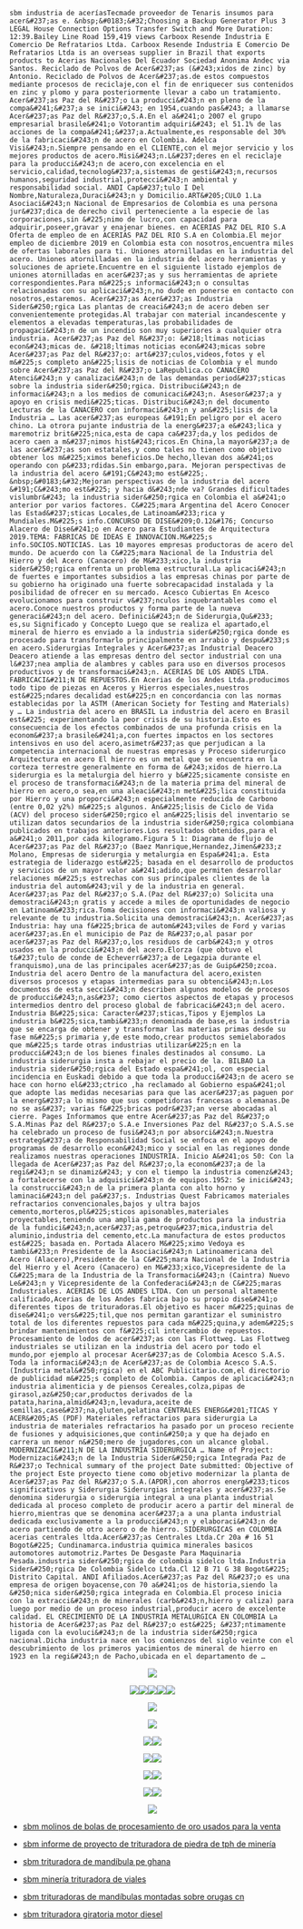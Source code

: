 
```
sbm industria de aceríasTecmade proveedor de Tenaris insumos para acer&#237;as e. &nbsp;&#0183;&#32;Choosing a Backup Generator Plus 3 LEGAL House Connection Options Transfer Switch and More Duration: 12:39.Bailey Line Road 159,419 views Carboox Resende Industria E Comercio De Refratarios Ltda. Carboox Resende Industria E Comercio De Refratarios Ltda is an overseas supplier in Brazil that exports products to Acerias Nacionales Del Ecuador Sociedad Anonima Andec via Santos. Reciclado de Polvos de Acer&#237;as (&#243;xidos de zinc) by Antonio. Reciclado de Polvos de Acer&#237;as.de estos compuestos mediante procesos de reciclaje,con el fin de enriquecer sus contenidos en zinc y plomo y para posteriormente llevar a cabo un tratamiento. Acer&#237;as Paz del R&#237;o La producci&#243;n en pleno de la compa&#241;&#237;a se inici&#243; en 1954,cuando pas&#243; a llamarse Acer&#237;as Paz del R&#237;o,S.A.En el a&#241;o 2007 el grupo empresarial brasile&#241;o Votorantim adquiri&#243; el 51.1% de las acciones de la compa&#241;&#237;a.Actualmente,es responsable del 30% de la fabricaci&#243;n de acero en Colombia. Adelca Visi&#243;n.Siempre pensando en el CLIENTE,con el mejor servicio y los mejores productos de acero.Misi&#243;n.L&#237;deres en el reciclaje para la producci&#243;n de acero,con excelencia en el servicio,calidad,tecnolog&#237;a,sistemas de gesti&#243;n,recursos humanos,seguridad industrial,protecci&#243;n ambiental y responsabilidad social. ANDI Cap&#237;tulo I Del Nombre,Naturaleza,Duraci&#243;n y Domicilio.ART&#205;CULO 1.La Asociaci&#243;n Nacional de Empresarios de Colombia es una persona jur&#237;dica de derecho civil perteneciente a la especie de las corporaciones,sin &#225;nimo de lucro,con capacidad para adquirir,poseer,gravar y enajenar bienes. en ACERIAS PAZ DEL RIO S.A Oferta de empleo de en ACERIAS PAZ DEL RIO S.A en Colombia.El mejor empleo de diciembre 2019 en Colombia esta con nosotros,encuentra miles de ofertas laborales para ti. Uniones atornilladas en la industria del acero. Uniones atornilladas en la industria del acero herramientas y soluciones de apriete.Encuentre en el siguiente listado ejemplos de uniones atornilladas en acer&#237;as y sus herramientas de apriete correspondientes.Para m&#225;s informaci&#243;n o consultas relacionadas con su aplicaci&#243;n,no dude en ponerse en contacto con nosotros,estaremos. Acer&#237;as Acer&#237;as Industria Sider&#250;rgica Las plantas de creaci&#243;n de acero deben ser convenientemente protegidas.Al trabajar con material incandescente y elementos a elevadas temperaturas,las probabilidades de propagaci&#243;n de un incendio son muy superiores a cualquier otra industria. Acer&#237;as Paz del R&#237;o: &#218;ltimas noticias econ&#243;micas de. &#218;ltimas noticias econ&#243;micas sobre Acer&#237;as Paz del R&#237;o: art&#237;culos,videos,fotos y el m&#225;s completo an&#225;lisis de noticias de Colombia y el mundo sobre Acer&#237;as Paz del R&#237;o LaRepublica.co CANACERO Atenci&#243;n y canalizaci&#243;n de las demandas period&#237;sticas sobre la industria sider&#250;rgica. Distribuci&#243;n de informaci&#243;n a los medios de comunicaci&#243;n. Asesor&#237;a y apoyo en crisis medi&#225;ticas. Distribuci&#243;n del documento Lecturas de la CANACERO con informaci&#243;n y an&#225;lisis de la Industria … Las acer&#237;as europeas &#191;En peligro por el acero chino. La otrora pujante industria de la energ&#237;a e&#243;lica y maremotriz brit&#225;nica,esta de capa ca&#237;da,y los pedidos de acero caen a m&#237;nimos hist&#243;ricos.En China,la mayor&#237;a de las acer&#237;as son estatales,y como tales no tienen como objetivo obtener los m&#225;ximos beneficios.De hecho,llevan dos a&#241;os operando con p&#233;rdidas.Sin embargo,para. Mejoran perspectivas de la industria del acero &#191;C&#243;mo est&#225;. &nbsp;&#0183;&#32;Mejoran perspectivas de la industria del acero &#191;C&#243;mo est&#225; y hacia d&#243;nde va? Grandes dificultades vislumbr&#243; la industria sider&#250;rgica en Colombia el a&#241;o anterior por varios factores. C&#225;mara Argentina del Acero Conocer las Estad&#237;sticas Locales,de Latinoam&#233;rica y Mundiales.M&#225;s info.CONCURSO DE DISE&#209;O.12&#176; Concurso Alacero de Dise&#241;o en Acero para Estudiantes de Arquitectura 2019.TEMA: FABRICAS DE IDEAS E INNOVACION.M&#225;s info.SOCIOS.NOTICIAS. Las 10 mayores empresas productoras de acero del mundo. De acuerdo con la C&#225;mara Nacional de la Industria del Hierro y del Acero (Canacero) de M&#233;xico,la industria sider&#250;rgica enfrenta un problema estructural.La aplicaci&#243;n de fuertes e importantes subsidios a las empresas chinas por parte de su gobierno ha originado una fuerte sobrecapacidad instalada y la posibilidad de ofrecer en su mercado. Acesco Cubiertas En Acesco evolucionamos para construir v&#237;nculos inquebrantables como el acero.Conoce nuestros productos y forma parte de la nueva generaci&#243;n del acero. Definici&#243;n de Siderurgia,Qu&#233; es,su Significado y Concepto Luego que se realiza el apartado,el mineral de hierro es enviado a la industria sider&#250;rgica donde es procesado para transformarlo principalmente en arrabio y despu&#233;s en acero.Siderurgias Integrales y Acer&#237;as Industrial Deacero Deacero atiende a las empresas dentro del sector industrial con una l&#237;nea amplia de alambres y cables para uso en diversos procesos productivos y de transformaci&#243;n. ACERIAS DE LOS ANDES LTDA. FABRICACI&#211;N DE REPUESTOS.En Acerias de los Andes Ltda.producimos todo tipo de piezas en Aceros y Hierros especiales,nuestros est&#225;ndares decalidad est&#225;n en concordancia con las normas establecidas por la ASTM (American Society for Testing and Materials) y … La industria del acero en BRASIL La industria del acero en Brasil est&#225; experimentando la peor crisis de su historia.Esto es consecuencia de los efectos combinados de una profunda crisis en la econom&#237;a brasile&#241;a,con fuertes impactos en los sectores intensivos en uso del acero,asimetr&#237;as que perjudican a la competencia internacional de nuestras empresas y Proceso siderurgico Arquitectura en acero El hierro es un metal que se encuentra en la corteza terrestre generalmente en forma de &#243;xidos de hierro.La siderurgia es la metalurgia del hierro y b&#225;sicamente consiste en el proceso de transformaci&#243;n de la materia prima del mineral de hierro en acero,o sea,en una aleaci&#243;n met&#225;lica constituida por Hierro y una proporci&#243;n especialmente reducida de Carbono (entre 0,02 y2%) m&#225;s algunos. An&#225;lisis de Ciclo de Vida (ACV) del proceso sider&#250;rgico el an&#225;lisis del inventario se utilizan datos secundarios de la industria sider&#250;rgica colombiana publicados en trabajos anteriores.Los resultados obtenidos,para el a&#241;o 2011,por cada kilogramo.Figura 5 1: Diagrama de flujo de Acer&#237;as Paz del R&#237;o (Baez Manrique,Hernandez,Jimen&#233;z Molano, Empresas de siderurgia y metalurgia en Espa&#241;a. Esta estrategia de liderazgo est&#225; basada en el desarrollo de productos y servicios de un mayor valor a&#241;adido,que permiten desarrollar relaciones m&#225;s estrechas con sus principales clientes de la industria del autom&#243;vil y de la industria en general. Acer&#237;as Paz del R&#237;o S.A.(Paz del R&#237;o) Solicita una demostraci&#243;n gratis y accede a miles de oportunidades de negocio en Latinoam&#233;rica.Toma decisiones con informaci&#243;n valiosa y relevante de tu industria.Solicita una demostraci&#243;n. Acer&#237;as Industria: hay una f&#225;brica de autom&#243;viles de Ford y varias acer&#237;as.En el municipio de Paz de R&#237;o,al pasar por acer&#237;as Paz del R&#237;o,los residuos de carb&#243;n y otros usados en la producci&#243;n del acero.Elorza (que obtuvo el t&#237;tulo de conde de Echeverr&#237;a de Legazpia durante el franquismo),una de las principales acer&#237;as de Guip&#250;zcoa. Industria del acero Dentro de la manufactura del acero,existen diversos procesos y etapas intermedias para su obtenci&#243;n.Los documentos de esta secci&#243;n describen algunos modelos de procesos de producci&#243;n,as&#237; como ciertos aspectos de etapas y procesos intermedios dentro del proceso global de fabricaci&#243;n del acero. Industria B&#225;sica: Caracter&#237;sticas,Tipos y Ejemplos La industria b&#225;sica,tambi&#233;n denominada de base,es la industria que se encarga de obtener y transformar las materias primas desde su fase m&#225;s primaria y,de este modo,crear productos semielaborados que m&#225;s tarde otras industrias utilizar&#225;n en la producci&#243;n de los bienes finales destinados al consumo. La industria siderurgia insta a rebajar el precio de la. BILBAO La industria sider&#250;rgica del Estado espa&#241;ol, con especial incidencia en Euskadi debido a que toda la producci&#243;n de acero se hace con horno el&#233;ctrico ,ha reclamado al Gobierno espa&#241;ol que adopte las medidas necesarias para que las acer&#237;as paguen por la energ&#237;a lo mismo que sus competidoras francesas o alemanas.De no se as&#237; varias f&#225;bricas podr&#237;an verse abocadas al cierre. Pages Informamos que entre Acer&#237;as Paz del R&#237;o S.A.Minas Paz del R&#237;o S.A.e Inversiones Paz del R&#237;o S.A.S.se ha celebrado un proceso de fusi&#243;n por absorci&#243;n.Nuestra estrateg&#237;a de Responsabilidad Social se enfoca en el apoyo de programas de desarrollo econ&#243;mico y social en las regiones donde realizamos nuestras operaciones INDUSTRIA. Inicio A&#241;os 50: Con la llegada de Acer&#237;as Paz del R&#237;o,la econom&#237;a de la regi&#243;n se dinamiz&#243; y con el tiempo la industria comenz&#243; a fortalecerse con la adquisici&#243;n de equipos.1952: Se inici&#243; la construcci&#243;n de la primera planta con alto horno y laminaci&#243;n del pa&#237;s. Industrias Quest Fabricamos materiales refractarios convencionales,bajos y ultra bajos cemento,morteros,pl&#225;sticos apisonables,materiales proyectables,teniendo una amplia gama de productos para la industria de la fundici&#243;n,acer&#237;as,petroqu&#237;mica,industria del aluminio,industria del cemento,etc.La manufactura de estos productos est&#225; basada en. Portada Alacero M&#225;ximo Vedoya es tambi&#233;n Presidente de la Asociaci&#243;n Latinoamericana del Acero (Alacero),Presidente de la C&#225;mara Nacional de la Industria del Hierro y el Acero (Canacero) en M&#233;xico,Vicepresidente de la C&#225;mara de la Industria de la Transformaci&#243;n (Caintra) Nuevo Le&#243;n y Vicepresidente de la Confederaci&#243;n de C&#225;maras Industriales. ACERIAS DE LOS ANDES LTDA. Con un personal altamente calificado,Acerias de los Andes fabrica bajo su propio dise&#241;o diferentes tipos de trituradoras.El objetivo es hacer m&#225;quinas de dise&#241;o vers&#225;til,que nos permitan garantizar el suministro total de los diferentes repuestos para cada m&#225;quina,y adem&#225;s brindar mantenimientos con f&#225;cil intercambio de repuestos. Procesamiento de lodos de acer&#237;as con las Flottweg. Las Flottweg industriales se utilizan en la industria del acero por todo el mundo,por ejemplo al procesar Acer&#237;as de Colombia Acesco S.A.S. Toda la informaci&#243;n de Acer&#237;as de Colombia Acesco S.A.S.(Industria metal&#250;rgica) en el ABC Publicitario.com,el directorio de publicidad m&#225;s completo de Colombia. Campos de aplicaci&#243;n industria alimenticia y de piensos Cereales,colza,pipas de girasol,az&#250;car,productos derivados de la patata,harina,almid&#243;n,levadura,aceite de semillas,case&#237;na,gluten,gelatina CENTRALES ENERG&#201;TICAS Y ACER&#205;AS (PDF) Materiales refractarios para siderurgia La industria de materiales refractarios ha pasado por un proceso reciente de fusiones y adquisiciones,que contin&#250;a y que ha dejado en carrera un menor n&#250;mero de jugadores,con un alcance global. MODERNIZACI&#211;N DE LA INDUSTRIA SIDERURGICA … Name of Project: Modernizaci&#243;n de la Industria Sider&#250;rgica Integrada Paz de R&#237;o Technical summary of the project Date submitted: Objective of the project Este proyecto tiene como objetivo modernizar la planta de Acer&#237;as Paz del R&#237;o S.A.(APDR),con ahorros energ&#233;ticos significativos y Siderurgia Siderurgias integrales y acer&#237;as.Se denomina siderurgia o siderurgia integral a una planta industrial dedicada al proceso completo de producir acero a partir del mineral de hierro,mientras que se denomina acer&#237;a a una planta industrial dedicada exclusivamente a la producci&#243;n y elaboraci&#243;n de acero partiendo de otro acero o de hierro. SIDERURGICAS en COLOMBIA acerias centrales ltda.Acer&#237;as Centrales Ltda.Cr 20a # 16 51 Bogot&#225; Cundinamarca.industria quimica minerales basicos automotores automotriz.Partes De Desgaste Para Maquinaria Pesada.industria sider&#250;rgica de colombia sidelco ltda.Industria Sider&#250;rgica De Colombia Sidelco Ltda.Cl 12 B 71 G 38 Bogot&#225; Distrito Capital. ANDI Afiliados.Acer&#237;as Paz del R&#237;o es una empresa de origen boyacense,con 70 a&#241;os de historia,siendo la &#250;nica sider&#250;rgica integrada en Colombia.El proceso inicia con la extracci&#243;n de minerales (carb&#243;n,hierro y caliza) para luego por medio de un proceso industrial,producir acero de excelente calidad. EL CRECIMIENTO DE LA INDUSTRIA METALURGICA EN COLOMBIA La historia de Acer&#237;as Paz del R&#237;o est&#225; &#237;ntimamente ligada con la evoluci&#243;n de la industria sider&#250;rgica nacional.Dicha industria nace en los comienzos del siglo veinte con el descubrimiento de los primeros yacimientos de mineral de hierro en 1923 en la regi&#243;n de Pacho,ubicada en el departamento de … 
```

<div align="center">

<a href="https://es-crusher.shibang-china.com/github&k=sbm+industria+de+acer%C3%ADas"><img src="https://static.shibang-china.com/es/crusher/logo.jpg"></a>

<a href="https://es-crusher.shibang-china.com/github&k=sbm+industria+de+acer%C3%ADas"><img src="https://static.shibang-china.com/es/crusher/index.jpg"></a><a href="https://es-crusher.shibang-china.com/material.htmlgithub&k=sbm+industria+de+acer%C3%ADas"><img src="https://static.shibang-china.com/es/crusher/material.jpg"></a><a href="https://es-crusher.shibang-china.com/application.htmlgithub&k=sbm+industria+de+acer%C3%ADas"><img src="https://static.shibang-china.com/es/crusher/application.jpg"></a><a href="https://es-crusher.shibang-china.com/aboutus.htmlgithub&k=sbm+industria+de+acer%C3%ADas"><img src="https://static.shibang-china.com/es/crusher/aboutus.jpg"></a><a href="https://es-crusher.shibang-china.com/contact.htmlgithub&k=sbm+industria+de+acer%C3%ADas"><img src="https://static.shibang-china.com/es/crusher/contact.jpg"></a>

<a href="https://es-crusher.shibang-china.com/github&k=sbm+industria+de+acer%C3%ADas"><img src="https://static.shibang-china.com/es/crusher/banner.jpg"></a>

<a href="https://swt.shibang-china.com/github&k=sbm+industria+de+acer%C3%ADas"><img src="https://static.shibang-china.com/es/crusher/text.jpg"></a>

<a href="https://swt.shibang-china.com/github&k=sbm+industria+de+acer%C3%ADas"><img src="https://static.shibang-china.com/es/crusher/chat.jpg"></a><a href="https://es-crusher.shibang-china.com/contact.htmlgithub&k=sbm+industria+de+acer%C3%ADas"><img src="https://static.shibang-china.com/es/crusher/message.jpg"></a>

<a href="https://es-crusher.shibang-china.com/products/pe.htmlgithub&k=sbm+industria+de+acer%C3%ADas"><img src="https://static.shibang-china.com/es/crusher/pe.jpg"></a><a href="https://es-crusher.shibang-china.com/products/pf.htmlgithub&k=sbm+industria+de+acer%C3%ADas"><img src="https://static.shibang-china.com/es/crusher/pf.jpg"></a>

<a href="https://es-crusher.shibang-china.com/products/hpt.htmlgithub&k=sbm+industria+de+acer%C3%ADas"><img src="https://static.shibang-china.com/es/crusher/hpt.jpg"></a><a href="https://es-crusher.shibang-china.com/products/vsi.htmlgithub&k=sbm+industria+de+acer%C3%ADas"><img src="https://static.shibang-china.com/es/crusher/vsi.jpg"></a>

<a href="https://es-crusher.shibang-china.com/products/klv.htmlgithub&k=sbm+industria+de+acer%C3%ADas"><img src="https://static.shibang-china.com/es/crusher/klv.jpg"></a><a href="https://es-crusher.shibang-china.com/products/portable.htmlgithub&k=sbm+industria+de+acer%C3%ADas"><img src="https://static.shibang-china.com/es/crusher/portable.jpg"></a>

<a href="https://swt.shibang-china.com/github&k=sbm+industria+de+acer%C3%ADas"><img src="https://static.shibang-china.com/es/crusher/case.jpg"></a>

</div>


* [sbm molinos de bolas de procesamiento de oro usados ​​para la venta](sbm%20molinos%20de%20bolas%20de%20procesamiento%20de%20oro%20usados%20%E2%80%8B%E2%80%8Bpara%20la%20venta.md)

* [sbm informe de proyecto de trituradora de piedra de tph de minería](sbm%20informe%20de%20proyecto%20de%20trituradora%20de%20piedra%20de%20tph%20de%20miner%C3%ADa.md)

* [sbm trituradora de mandíbula pe ghana](sbm%20trituradora%20de%20mand%C3%ADbula%20pe%20ghana.md)

* [sbm minería trituradora de viales](sbm%20miner%C3%ADa%20trituradora%20de%20viales.md)

* [sbm trituradoras de mandíbulas montadas sobre orugas cn](sbm%20trituradoras%20de%20mand%C3%ADbulas%20montadas%20sobre%20orugas%20cn.md)

* [sbm trituradora giratoria motor diesel](sbm%20trituradora%20giratoria%20motor%20diesel.md)